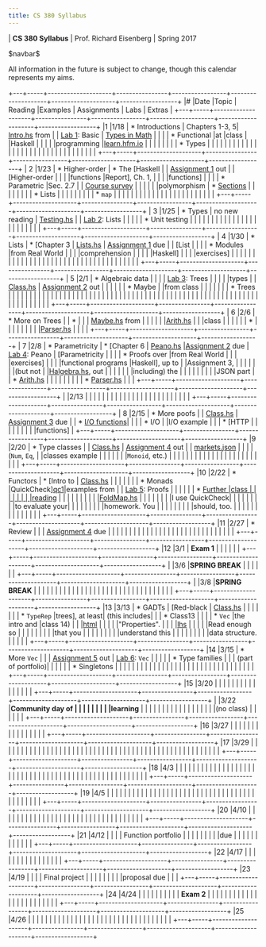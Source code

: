 ```yaml
---
title: CS 380 Syllabus
---
```


<div id="header">

| **CS 380 Syllabus**
| Prof. Richard Eisenberg
| Spring 2017

</div>

\$navbar\$

All information in the future is subject to change, though this calendar
represents my aims.

+---+-----+--------------------+----------------+-----------------+--------------------+--------------------+------------------+
|\# |Date |Topic               | Reading        |Examples         |  Assignments       |   Labs             |  Extras          |
+---+-----+--------------------+----------------+-----------------+--------------------+--------------------+------------------+
|1  |1/18 | * Introductions    | Chapters 1-3, 5| [Intro.hs] from |                    |  [Lab 1]\: Basic   | [Types in Math]  |
|   |     | * Functional       |at              |class            |                    |Haskell             |                  |
|   |     |programming         |[learn.hfm.io]  |                 |                    |                    |                  |
|   |     | * Types            |                |                 |                    |                    |                  |
|   |     |                    |                |                 |                    |                    |                  |
|   |     |                    |                |                 |                    |                    |                  |
|   |     |                    |                |                 |                    |                    |                  |
+---+-----+--------------------+----------------+-----------------+--------------------+--------------------+------------------+
| 2 |1/23 | * Higher-order     | * The [Haskell |                 | [Assignment 1] out |                    | [Higher-order    |
|   |     |functions           |Report], Ch. 1, |                 |                    |                    |functions]        |
|   |     | * Parametric       |Sec. 2.7        |                 | [Course survey]    |                    |                  |
|   |     |polymorphism        | * [Sections]   |                 |                    |                    |                  |
|   |     | * Lists            |                |                 |                    |                    |                  |
|   |     | * `map`            |                |                 |                    |                    |                  |
|   |     |                    |                |                 |                    |                    |                  |
|   |     |                    |                |                 |                    |                    |                  |
+---+-----+--------------------+----------------+-----------------+--------------------+--------------------+------------------+
| 3 |1/25 | * Types            | no new reading | [Testing.hs]    |                    |  [Lab 2]\: Lists   |                  |
|   |     | * Unit testing     |                |                 |                    |                    |                  |
|   |     |                    |                |                 |                    |                    |                  |
|   |     |                    |                |                 |                    |                    |                  |
+---+-----+--------------------+----------------+-----------------+--------------------+--------------------+------------------+
| 4 |1/30 | * Lists            | * [Chapter 3   | [Lists.hs]      | [Assignment 1] due |                    | [List            |
|   |     | * Modules          |from Real World |                 |                    |                    |comprehension     |
|   |     |                    |Haskell]        |                 |                    |                    |exercises]        |
|   |     |                    |                |                 |                    |                    |                  |
|   |     |                    |                |                 |                    |                    |                  |
|   |     |                    |                |                 |                    |                    |                  |
|   |     |                    |                |                 |                    |                    |                  |
+---+-----+--------------------+----------------+-----------------+--------------------+--------------------+------------------+
| 5 |2/1  | * Algebraic data   |                |                 |                    | [Lab 3]\: Trees    |                  |
|   |     |types               |                | [Class.hs][05c] | [Assignment 2] out |                    |                  |
|   |     | * Maybe            |                |from class       |                    |                    |                  |
|   |     | * Trees            |                |                 |                    |                    |                  |
|   |     |                    |                |                 |                    |                    |                  |
|   |     |                    |                |                 |                    |                    |                  |
|   |     |                    |                |                 |                    |                    |                  |
|   |     |                    |                |                 |                    |                    |                  |
|   |     |                    |                |                 |                    |                    |                  |
|   |     |                    |                |                 |                    |                    |                  |
|   |     |                    |                |                 |                    |                    |                  |
+---+-----+--------------------+----------------+-----------------+--------------------+--------------------+------------------+
| 6 |2/6  | * More on Trees    |                | *               |                    |                    | [Maybe.hs] from  |
|   |     |                    |                |[Arith.hs][ar1]  |                    |                    |class             |
|   |     |                    |                | *               |                    |                    |                  |
|   |     |                    |                |[Parser.hs][pa1] |                    |                    |                  |
+---+-----+--------------------+----------------+-----------------+--------------------+--------------------+------------------+
| 7 |2/8  | * Parametricity    | * [Chapter 6   | [Peano.hs]      |[Assignment 2] due  | [Lab 4]\: Peano    | [Parametricity   |
|   |     | * Proofs over      |from Real World |                 |                    |                    |exercises]        |
|   |     |functional programs |Haskell], up to |                 |Assignment 3,       |                    |                  |
|   |     |                    |(but not        |                 |[Halgebra.hs], out  |                    |                  |
|   |     |                    |including) the  |                 |                    |                    |                  |
|   |     |                    |JSON part       |                 | * [Arith.hs][ar2]  |                    |                  |
|   |     |                    |                |                 | * [Parser.hs][pa2] |                    |                  |
+---+-----+--------------------+----------------+-----------------+--------------------+--------------------+------------------+
|   |2/13 |                    |                |                 |                    |                    |                  |
|   |     |                    |                |                 |                    |                    |                  |
|   |     |                    |                |                 |                    |                    |                  |
+---+-----+--------------------+----------------+-----------------+--------------------+--------------------+------------------+
| 8 |2/15 | * More poofs       |                | [Class.hs][c8]  | [Assignment 3] due |                    | * [I/O functions]|
|   |     | * I/O              |                |I/O example      |                    |                    | * [HTTP          |
|   |     |                    |                |                 |                    |                    |functions]        |
+---+-----+--------------------+----------------+-----------------+--------------------+--------------------+------------------+
|9  |2/20 | * Type classes     |                | [Class.hs][c9]  | [Assignment 4] out |                    | [markets.json]   |
|   |     |(`Num`, `Eq`,       |                |classes example  |                    |                    |                  |
|   |     |`Monoid`, etc.)     |                |                 |                    |                    |                  |
|   |     |                    |                |                 |                    |                    |                  |
|   |     |                    |                |                 |                    |                    |                  |
+---+-----+--------------------+----------------+-----------------+--------------------+--------------------+------------------+
|10 |2/22 | * Functors         |  * [Intro to   | [Class.hs][c10] |                    |                    |                  |
|   |     | * Monads           |QuickCheck][qc1]|examples from    |                    | [Lab 5]\: Proofs   |                  |
|   |     |                    |  * [Further    |class            |                    |                    |                  |
|   |     |                    |reading][qc2]   |                 |                    |                    |                  |
|   |     |                    |                |[FoldMap.hs]     |                    |                    |                  |
|   |     |                    |I use QuickCheck|                 |                    |                    |                  |
|   |     |                    |to evaluate your|                 |                    |                    |                  |
|   |     |                    |homework. You   |                 |                    |                    |                  |
|   |     |                    |should, too.    |                 |                    |                    |                  |
|   |     |                    |                |                 |                    |                    |                  |
+---+-----+--------------------+----------------+-----------------+--------------------+--------------------+------------------+
|11 |2/27 | * Review           |                |                 | [Assignment 4] due |                    |                  |
|   |     |                    |                |                 |                    |                    |                  |
|   |     |                    |                |                 |                    |                    |                  |
|   |     |                    |                |                 |                    |                    |                  |
+---+-----+--------------------+----------------+-----------------+--------------------+--------------------+------------------+
|12 |3/1  |  **Exam 1**        |                |                 |                    |                    |                  |
+---+-----+--------------------+----------------+-----------------+--------------------+--------------------+------------------+
|   |3/6  |**SPRING BREAK**    |                |                 |                    |                    |                  |
+---+-----+--------------------+----------------+-----------------+--------------------+--------------------+------------------+
|   |3/8  |**SPRING BREAK**    |                |                 |                    |                    |                  |
|   |     |                    |                |                 |                    |                    |                  |
|   |     |                    |                |                 |                    |                    |                  |
|   |     |                    |                |                 |                    |                    |                  |
+---+-----+--------------------+----------------+-----------------+--------------------+--------------------+------------------+
|13 |3/13 | * GADTs            | [Red-black     | [Class.hs][c13] |                    |                    |                  |
|   |     | * `TypeRep`        |trees], at least|   (this includes|                    |                    | * Class13        |
|   |     | * `Vec`            |the intro and   |class 14)        |                    |                    |[html][ht13]      |
|   |     |                    |"Properties".   |                 |                    |                    |[lhs][lhs13]      |
|   |     |                    |Read enough so  |                 |                    |                    |                  |
|   |     |                    |that you        |                 |                    |                    |                  |
|   |     |                    |understand this |                 |                    |                    |                  |
|   |     |                    |data structure. |                 |                    |                    |                  |
+---+-----+--------------------+----------------+-----------------+--------------------+--------------------+------------------+
|14 |3/15 | * More `Vec`       |                |                 | [Assignment 5] out | [Lab 6]\: `Vec`    |                  |
|   |     | * Type families    |                |                 | (part of portfolio)|                    |                  |
|   |     | * Singletons       |                |                 |                    |                    |                  |
|   |     |                    |                |                 |                    |                    |                  |
|   |     |                    |                |                 |                    |                    |                  |
|   |     |                    |                |                 |                    |                    |                  |
+---+-----+--------------------+----------------+-----------------+--------------------+--------------------+------------------+
|15 |3/20 |                    |                |                 |                    |                    |                  |
|   |     |                    |                |                 |                    |                    |                  |
+---+-----+--------------------+----------------+-----------------+--------------------+--------------------+------------------+
|   |3/22 |**Community day of  |                |                 |                    |                    |                  |
|   |     |learning**          |                |                 |                    |                    |                  |
|   |     |                    |                |                 |                    |                    |                  |
|   |     |(no class)          |                |                 |                    |                    |                  |
+---+-----+--------------------+----------------+-----------------+--------------------+--------------------+------------------+
|16 |3/27 |                    |                |                 |                    |                    |                  |
|   |     |                    |                |                 |                    |                    |                  |
+---+-----+--------------------+----------------+-----------------+--------------------+--------------------+------------------+
|17 |3/29 |                    |                |                 |                    |                    |                  |
|   |     |                    |                |                 |                    |                    |                  |
|   |     |                    |                |                 |                    |                    |                  |
|   |     |                    |                |                 |                    |                    |                  |
|   |     |                    |                |                 |                    |                    |                  |
|   |     |                    |                |                 |                    |                    |                  |
+---+-----+--------------------+----------------+-----------------+--------------------+--------------------+------------------+
|18 |4/3  |                    |                |                 |                    |                    |                  |
|   |     |                    |                |                 |                    |                    |                  |
|   |     |                    |                |                 |                    |                    |                  |
|   |     |                    |                |                 |                    |                    |                  |
|   |     |                    |                |                 |                    |                    |                  |
|   |     |                    |                |                 |                    |                    |                  |
+---+-----+--------------------+----------------+-----------------+--------------------+--------------------+------------------+
|19 |4/5  |                    |                |                 |                    |                    |                  |
|   |     |                    |                |                 |                    |                    |                  |
|   |     |                    |                |                 |                    |                    |                  |
|   |     |                    |                |                 |                    |                    |                  |
|   |     |                    |                |                 |                    |                    |                  |
+---+-----+--------------------+----------------+-----------------+--------------------+--------------------+------------------+
|20 |4/10 |                    |                |                 |                    |                    |                  |
|   |     |                    |                |                 |                    |                    |                  |
|   |     |                    |                |                 |                    |                    |                  |
|   |     |                    |                |                 |                    |                    |                  |
+---+-----+--------------------+----------------+-----------------+--------------------+--------------------+------------------+
|21 |4/12 |                    |                |                 | Function portfolio |                    |                  |
|   |     |                    |                |                 |due                 |                    |                  |
|   |     |                    |                |                 |                    |                    |                  |
+---+-----+--------------------+----------------+-----------------+--------------------+--------------------+------------------+
|22 |4/17 |                    |                |                 |                    |                    |                  |
|   |     |                    |                |                 |                    |                    |                  |
+---+-----+--------------------+----------------+-----------------+--------------------+--------------------+------------------+
|23 |4/19 |                    |                |                 | Final project      |                    |                  |
|   |     |                    |                |                 |proposal due        |                    |                  |
+---+-----+--------------------+----------------+-----------------+--------------------+--------------------+------------------+
|24 |4/24 |                    |                |                 |                    |                    |                  |
|   |     | **Exam 2**         |                |                 |                    |                    |                  |
|   |     |                    |                |                 |                    |                    |                  |
|   |     |                    |                |                 |                    |                    |                  |
+---+-----+--------------------+----------------+-----------------+--------------------+--------------------+------------------+
|25 |4/26 |                    |                |                 |                    |                    |                  |
|   |     |                    |                |                 |                    |                    |                  |
|   |     |                    |                |                 |                    |                    |                  |
|   |     |                    |                |                 |                    |                    |                  |
+---+-----+--------------------+----------------+-----------------+--------------------+--------------------+------------------+
	 

[learn.hfm.io]: http://learn.hfm.io/
[Types in math]: 01/types.pdf
[Lab 1]: labs/Lab01.hs
[Haskell Report]: https://www.haskell.org/onlinereport/haskell2010/
[Sections]: https://wiki.haskell.org/Section_of_an_infix_operator
[Assignment 1]: hw01/Intro.hs
[Higher-order functions]: 02/exercises.pdf
[Intro.hs]: 01/Intro.hs
[Course survey]: https://docs.google.com/forms/d/e/1FAIpQLScwTPjvehHXtIR0j14ygq_72_ZULOFhajYMp_d79621bT1lRA/viewform
[Testing.hs]: 03/Testing.hs
[Lab 2]: labs/Lab02.hs
[Chapter 3 from Real World Haskell]: http://book.realworldhaskell.org/read/defining-types-streamlining-functions.html
[List comprehension exercises]: 04/exercises.pdf
[Lists.hs]: 04/Lists.hs
[Lab 3]: labs/Lab03.hs
[Assignment 2]: hw02/Hw02.hs
[05c]: 05/Class.hs
[ar1]: 06/Arith.hs
[pa1]: 06/Parser.hs
[Maybe.hs]: 06/Maybe.hs
[Chapter 6 from Real World Haskell]: http://book.realworldhaskell.org/read/using-typeclasses.html
[Lab 4]: labs/Lab04.html
[Peano.hs]: 07/Peano.hs
[Parametricity exercises]: 07/parametricity.pdf
[Halgebra.hs]: hw03/Halgebra.hs
[Assignment 3]: hw03/Halgebra.hs
[ar2]: hw03/Arith.hs
[pa2]: hw03/Parser.hs
[c8]: 08/Class.hs
[I/O functions]: http://hackage.haskell.org/package/base-4.9.1.0/docs/System-IO.html
[HTTP functions]: http://hackage.haskell.org/package/HTTP-4000.3.5/docs/Network-HTTP.html
[HTTP example]: 08/Lab.hs
[Assignment 4]: 09/markets.pdf
[markets.json]: 09/markets.json
[c9]: 09/Class.hs
[qc1]: https://www.schoolofhaskell.com/user/pbv/an-introduction-to-quickcheck-testing
[qc2]: https://www.stuartgunter.org/posts/intro-to-quickcheck/
[Lab 5]: labs/Lab05.html
[c10]: 10/Class.hs
[FoldMap.hs]: 10/FoldMap.hs
[Red-black trees]: https://en.wikipedia.org/wiki/Red%E2%80%93black_tree
[ht13]: 13/Class13.html
[lhs13]: 13/Class13.md.lhs
[c13]: 13/Class.hs
[Lab 6]: labs/Lab06.html
[Assignment 5]: hw05/hw05.html
